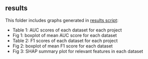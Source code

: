 ## results

This folder includes graphs generated in <a href='../scripts/5_results.ipynb'>results script</a>:
<ul>
    <li>Table 1: AUC scores of each dataset for each project</li>
    <li>Fig 1: boxplot of mean AUC score for each dataset</li>
    <li>Table 2: F1 scores of each dataset for each project</li>
    <li>Fig 2: boxplot of mean F1 score for each dataset</li>
    <li>Fig 3: SHAP summary plot for relevant features in each dataset</li>
</ul>